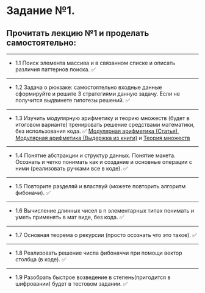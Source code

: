 # Задание №1.

## Прочитать лекцию №1 и проделать самостоятельно:
---
- 1.1 Поиск элемента массива и в связанном списке и описать различия паттернов поиска. :white_check_mark:
---
- 1.2 Задача о рюкзаке: самостоятельно входные данные сформируйте и решите 3 стратегиями данную задачу. Если не получится выдвинете гипотезы решений. :white_check_mark:
---
- 1.3 Изучить модулярную арифметику и теорию множеств (будет в итоговом варианте) тренировать решение средствами математики, без использования кода. :white_check_mark: [Модулярная арифметика (Статья)](https://habr.com/ru/post/144886/), [Модулярная арифметика (Выдержка из книги)](https://github.com/6dba/Circle-of-Geniuses/blob/main/Books/AlgoBook_1.pdf) и [Теория множеств](https://habr.com/ru/post/457312/)
---
- 1.4 Понятие абстракции и структур данных. Понятие макета. Осознать и четко понимать как и создание и основные операции с ними (реализовать ручками все в коде). :white_check_mark:
---
- 1.5 Повторите разделяй и властвуй (можете повторить алгоритм фибоначи). :white_check_mark:
---
- 1.6 Вычисление длинных чисел в n элементарных типах понимать и уметь применять в мат виде, без кода. :white_check_mark:
---
- 1.7 Основная теорема о рекурсии (просто осознать что это такое). :white_check_mark:
---
- 1.8 Реализовать решение числа фибоначчи при помощи вектор столбца (в коде). :white_check_mark:
---
- 1.9 Разобрать быстрое возведение в степень(пригодится в шифровании) будет в тестовом задании. :white_check_mark:
